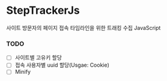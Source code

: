 # StepTrackerJs

사이트 방문자의 페이지 접속 타임라인을 위한 트래킹 수집 JavaScript

### TODO
- [ ] 사이트별 고유키 할당
- [ ] 접속 사용자별 uuid 할당(Usgae: Cookie)
- [ ] Minify